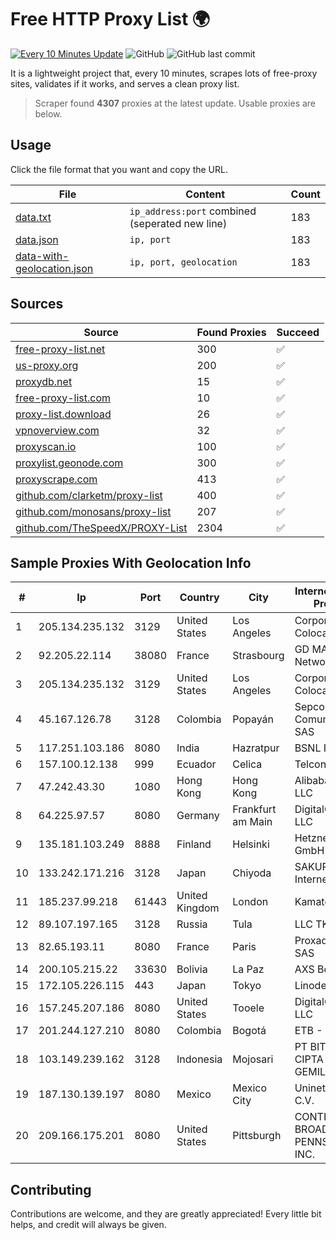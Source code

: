 
# Free HTTP Proxy List 🌍

[![Every 10 Minutes Update](https://github.com/mertguvencli/http-proxy-list/actions/workflows/main.yml/badge.svg?branch=main)](https://github.com/mertguvencli/http-proxy-list/actions/workflows/main.yml)
![GitHub](https://img.shields.io/github/license/mertguvencli/http-proxy-list)
![GitHub last commit](https://img.shields.io/github/last-commit/mertguvencli/http-proxy-list)

It is a lightweight project that, every 10 minutes, scrapes lots of free-proxy sites, validates if it works, and serves a clean proxy list.


> Scraper found **4307** proxies at the latest update. Usable proxies are below.

## Usage

Click the file format that you want and copy the URL.


|File|Content|Count|
|----|-------|-----|
|[data.txt](https://raw.githubusercontent.com/mertguvencli/http-proxy-list/main/proxy-list/data.txt)|`ip_address:port` combined (seperated new line)|183|
|[data.json](https://raw.githubusercontent.com/mertguvencli/http-proxy-list/main/proxy-list/data.json)|`ip, port`|183|
|[data-with-geolocation.json](https://raw.githubusercontent.com/mertguvencli/http-proxy-list/main/proxy-list/data-with-geolocation.json)|`ip, port, geolocation`|183|

## Sources

|Source|Found Proxies|Succeed|
|------|-------------|-------|
|[free-proxy-list.net](https://free-proxy-list.net)|300|✅|
|[us-proxy.org](https://www.us-proxy.org)|200|✅|
|[proxydb.net](http://proxydb.net)|15|✅|
|[free-proxy-list.com](https://free-proxy-list.com/?page=&port=&type%5B%5D=http&type%5B%5D=https&up_time=0&search=Search)|10|✅|
|[proxy-list.download](https://www.proxy-list.download/HTTP)|26|✅|
|[vpnoverview.com](https://vpnoverview.com/privacy/anonymous-browsing/free-proxy-servers)|32|✅|
|[proxyscan.io](https://www.proxyscan.io)|100|✅|
|[proxylist.geonode.com](https://proxylist.geonode.com/api/proxy-list?limit=300&page=1&sort_by=lastChecked&sort_type=desc&protocols=http,https)|300|✅|
|[proxyscrape.com](https://api.proxyscrape.com/v2/?request=displayproxies&protocol=http&timeout=10000&country=all&ssl=all&anonymity=all)|413|✅|
|[github.com/clarketm/proxy-list](https://raw.githubusercontent.com/clarketm/proxy-list/master/proxy-list-raw.txt)|400|✅|
|[github.com/monosans/proxy-list](https://raw.githubusercontent.com/monosans/proxy-list/main/proxies/http.txt)|207|✅|
|[github.com/TheSpeedX/PROXY-List](https://raw.githubusercontent.com/TheSpeedX/PROXY-List/master/http.txt)|2304|✅|


## Sample Proxies With Geolocation Info

|#|Ip|Port|Country|City|Internet Service Provider|
|-|--|----|-------|----|-------------------------|
|1|205.134.235.132|3129|United States|Los Angeles|Corporate Colocation Inc|
|2|92.205.22.114|38080|France|Strasbourg|GD MASS Network|
|3|205.134.235.132|3129|United States|Los Angeles|Corporate Colocation Inc|
|4|45.167.126.78|3128|Colombia|Popayán|Sepcom Comunicaciones SAS|
|5|117.251.103.186|8080|India|Hazratpur|BSNL Internet|
|6|157.100.12.138|999|Ecuador|Celica|Telconet S.A|
|7|47.242.43.30|1080|Hong Kong|Hong Kong|Alibaba.com LLC|
|8|64.225.97.57|8080|Germany|Frankfurt am Main|DigitalOcean, LLC|
|9|135.181.103.249|8888|Finland|Helsinki|Hetzner Online GmbH|
|10|133.242.171.216|3128|Japan|Chiyoda|SAKURA Internet Inc.|
|11|185.237.99.218|61443|United Kingdom|London|Kamatera Inc|
|12|89.107.197.165|3128|Russia|Tula|LLC TK Altair|
|13|82.65.193.11|8080|France|Paris|Proxad / Free SAS|
|14|200.105.215.22|33630|Bolivia|La Paz|AXS Bolivia S. A.|
|15|172.105.226.115|443|Japan|Tokyo|Linode, LLC|
|16|157.245.207.186|8080|United States|Tooele|DigitalOcean, LLC|
|17|201.244.127.210|8080|Colombia|Bogotá|ETB - Colombia|
|18|103.149.239.162|3128|Indonesia|Mojosari|PT BITNIAGA CIPTA GEMILANG|
|19|187.130.139.197|8080|Mexico|Mexico City|Uninet S.A. de C.V.|
|20|209.166.175.201|8080|United States|Pittsburgh|CONTINENTAL BROADBAND PENNSYLVANIA, INC.|



## Contributing

Contributions are welcome, and they are greatly appreciated! Every
little bit helps, and credit will always be given.

